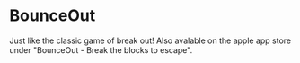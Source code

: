 # BounceOut 

Just like the classic game of break out! 
Also avalable on the apple app store under "BounceOut - Break the blocks to escape".
